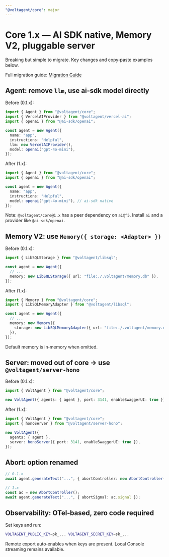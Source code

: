 ```yaml
---
"@voltagent/core": major
---
```


# Core 1.x — AI SDK native, Memory V2, pluggable server

Breaking but simple to migrate. Key changes and copy‑paste examples below.

Full migration guide: [Migration Guide](https://voltagent.dev/docs/getting-started/migration-guide/)

## Agent: remove `llm`, use ai‑sdk model directly

Before (0.1.x):

```ts
import { Agent } from "@voltagent/core";
import { VercelAIProvider } from "@voltagent/vercel-ai";
import { openai } from "@ai-sdk/openai";

const agent = new Agent({
  name: "app",
  instructions: "Helpful",
  llm: new VercelAIProvider(),
  model: openai("gpt-4o-mini"),
});
```

After (1.x):

```ts
import { Agent } from "@voltagent/core";
import { openai } from "@ai-sdk/openai";

const agent = new Agent({
  name: "app",
  instructions: "Helpful",
  model: openai("gpt-4o-mini"), // ai-sdk native
});
```

Note: `@voltagent/core@1.x` has a peer dependency on `ai@^5`. Install `ai` and a provider like `@ai-sdk/openai`.

## Memory V2: use `Memory({ storage: <Adapter> })`

Before (0.1.x):

```ts
import { LibSQLStorage } from "@voltagent/libsql";

const agent = new Agent({
  // ...
  memory: new LibSQLStorage({ url: "file:./.voltagent/memory.db" }),
});
```

After (1.x):

```ts
import { Memory } from "@voltagent/core";
import { LibSQLMemoryAdapter } from "@voltagent/libsql";

const agent = new Agent({
  // ...
  memory: new Memory({
    storage: new LibSQLMemoryAdapter({ url: "file:./.voltagent/memory.db" }),
  }),
});
```

Default memory is in‑memory when omitted.

## Server: moved out of core → use `@voltagent/server-hono`

Before (0.1.x):

```ts
import { VoltAgent } from "@voltagent/core";

new VoltAgent({ agents: { agent }, port: 3141, enableSwaggerUI: true });
```

After (1.x):

```ts
import { VoltAgent } from "@voltagent/core";
import { honoServer } from "@voltagent/server-hono";

new VoltAgent({
  agents: { agent },
  server: honoServer({ port: 3141, enableSwaggerUI: true }),
});
```

## Abort: option renamed

```ts
// 0.1.x
await agent.generateText("...", { abortController: new AbortController() });

// 1.x
const ac = new AbortController();
await agent.generateText("...", { abortSignal: ac.signal });
```

## Observability: OTel‑based, zero code required

Set keys and run:

```bash
VOLTAGENT_PUBLIC_KEY=pk_... VOLTAGENT_SECRET_KEY=sk_...
```

Remote export auto‑enables when keys are present. Local Console streaming remains available.
